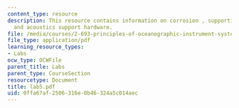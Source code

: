 ```yaml
---
content_type: resource
description: This resource contains information on corrosion , supporting sensors
  and acoustics support hardware.
file: /media/courses/2-693-principles-of-oceanographic-instrument-systems-sensors-and-measurements-13-998-spring-2004/0ffa67af2506316e0b46324a5c014aec_lab5.pdf
file_type: application/pdf
learning_resource_types:
- Labs
ocw_type: OCWFile
parent_title: Labs
parent_type: CourseSection
resourcetype: Document
title: lab5.pdf
uid: 0ffa67af-2506-316e-0b46-324a5c014aec
---
```

